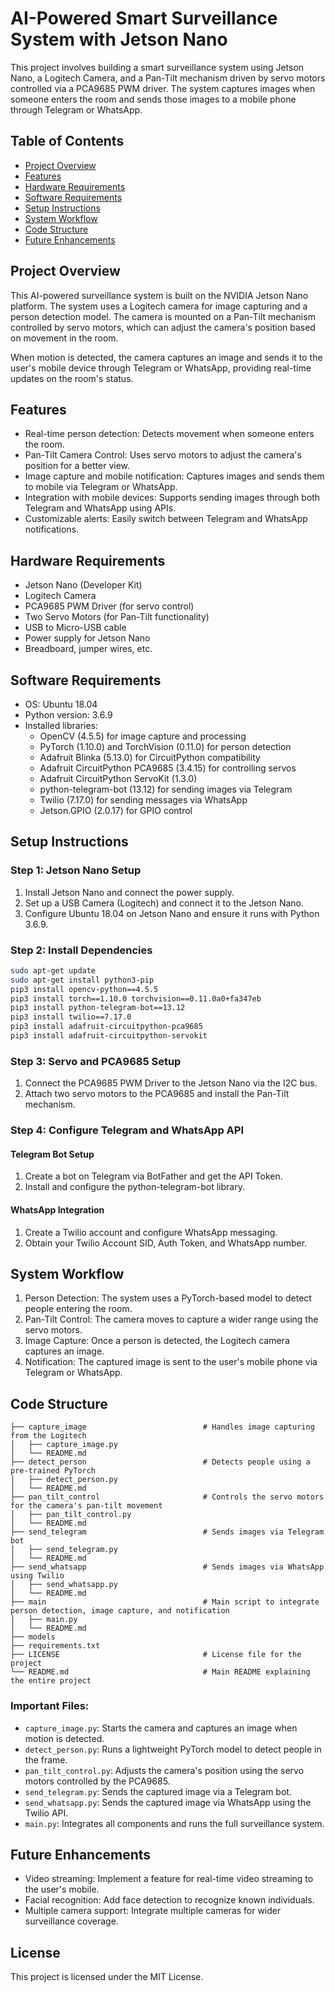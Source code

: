 # AI-Powered Smart Surveillance System with Jetson Nano

This project involves building a smart surveillance system using Jetson Nano, a Logitech Camera, and a Pan-Tilt mechanism driven by servo motors controlled via a PCA9685 PWM driver. The system captures images when someone enters the room and sends those images to a mobile phone through Telegram or WhatsApp.

## Table of Contents
- [Project Overview](#project-overview)
- [Features](#features)
- [Hardware Requirements](#hardware-requirements)
- [Software Requirements](#software-requirements)
- [Setup Instructions](#setup-instructions)
- [System Workflow](#system-workflow)
- [Code Structure](#code-structure)
- [Future Enhancements](#future-enhancements)

## Project Overview

This AI-powered surveillance system is built on the NVIDIA Jetson Nano platform. The system uses a Logitech camera for image capturing and a person detection model. The camera is mounted on a Pan-Tilt mechanism controlled by servo motors, which can adjust the camera's position based on movement in the room.

When motion is detected, the camera captures an image and sends it to the user's mobile device through Telegram or WhatsApp, providing real-time updates on the room's status.

## Features

- Real-time person detection: Detects movement when someone enters the room.
- Pan-Tilt Camera Control: Uses servo motors to adjust the camera's position for a better view.
- Image capture and mobile notification: Captures images and sends them to mobile via Telegram or WhatsApp.
- Integration with mobile devices: Supports sending images through both Telegram and WhatsApp using APIs.
- Customizable alerts: Easily switch between Telegram and WhatsApp notifications.

## Hardware Requirements

- Jetson Nano (Developer Kit)
- Logitech Camera
- PCA9685 PWM Driver (for servo control)
- Two Servo Motors (for Pan-Tilt functionality)
- USB to Micro-USB cable
- Power supply for Jetson Nano
- Breadboard, jumper wires, etc.

## Software Requirements

- OS: Ubuntu 18.04
- Python version: 3.6.9
- Installed libraries:
  - OpenCV (4.5.5) for image capture and processing
  - PyTorch (1.10.0) and TorchVision (0.11.0) for person detection
  - Adafruit Blinka (5.13.0) for CircuitPython compatibility
  - Adafruit CircuitPython PCA9685 (3.4.15) for controlling servos
  - Adafruit CircuitPython ServoKit (1.3.0)
  - python-telegram-bot (13.12) for sending images via Telegram
  - Twilio (7.17.0) for sending messages via WhatsApp
  - Jetson.GPIO (2.0.17) for GPIO control

## Setup Instructions

### Step 1: Jetson Nano Setup
1. Install Jetson Nano and connect the power supply.
2. Set up a USB Camera (Logitech) and connect it to the Jetson Nano.
3. Configure Ubuntu 18.04 on Jetson Nano and ensure it runs with Python 3.6.9.

### Step 2: Install Dependencies
```bash
sudo apt-get update
sudo apt-get install python3-pip
pip3 install opencv-python==4.5.5
pip3 install torch==1.10.0 torchvision==0.11.0a0+fa347eb
pip3 install python-telegram-bot==13.12
pip3 install twilio==7.17.0
pip3 install adafruit-circuitpython-pca9685
pip3 install adafruit-circuitpython-servokit
```

### Step 3: Servo and PCA9685 Setup
1. Connect the PCA9685 PWM Driver to the Jetson Nano via the I2C bus.
2. Attach two servo motors to the PCA9685 and install the Pan-Tilt mechanism.

### Step 4: Configure Telegram and WhatsApp API
#### Telegram Bot Setup
1. Create a bot on Telegram via BotFather and get the API Token.
2. Install and configure the python-telegram-bot library.

#### WhatsApp Integration
1. Create a Twilio account and configure WhatsApp messaging.
2. Obtain your Twilio Account SID, Auth Token, and WhatsApp number.

## System Workflow

1. Person Detection: The system uses a PyTorch-based model to detect people entering the room.
2. Pan-Tilt Control: The camera moves to capture a wider range using the servo motors.
3. Image Capture: Once a person is detected, the Logitech camera captures an image.
4. Notification: The captured image is sent to the user's mobile phone via Telegram or WhatsApp.

## Code Structure

```
├── capture_image                          # Handles image capturing from the Logitech
│   ├── capture_image.py           
│   └── README.md
├── detect_person                          # Detects people using a pre-trained PyTorch
│   ├── detect_person.py                   
│   └── README.md
├── pan_tilt_control                       # Controls the servo motors for the camera's pan-tilt movement
│   ├── pan_tilt_control.py
│   └── README.md
├── send_telegram                          # Sends images via Telegram bot
│   ├── send_telegram.py
│   └── README.md
├── send_whatsapp                          # Sends images via WhatsApp using Twilio                        
│   ├── send_whatsapp.py
│   └── README.md
├── main                                   # Main script to integrate person detection, image capture, and notification                               
│   ├── main.py
│   └── README.md
├── models
├── requirements.txt
├── LICENSE                                # License file for the project
└── README.md                              # Main README explaining the entire project

```

### Important Files:
- `capture_image.py`: Starts the camera and captures an image when motion is detected.
- `detect_person.py`: Runs a lightweight PyTorch model to detect people in the frame.
- `pan_tilt_control.py`: Adjusts the camera's position using the servo motors controlled by the PCA9685.
- `send_telegram.py`: Sends the captured image via a Telegram bot.
- `send_whatsapp.py`: Sends the captured image via WhatsApp using the Twilio API.
- `main.py`: Integrates all components and runs the full surveillance system.

## Future Enhancements

- Video streaming: Implement a feature for real-time video streaming to the user's mobile.
- Facial recognition: Add face detection to recognize known individuals.
- Multiple camera support: Integrate multiple cameras for wider surveillance coverage.

## License

This project is licensed under the MIT License.
